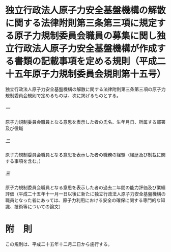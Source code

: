# 独立行政法人原子力安全基盤機構の解散に関する法律附則第三条第三項に規定する原子力規制委員会職員の募集に関し独立行政法人原子力安全基盤機構が作成する書類の記載事項を定める規則（平成二十五年原子力規制委員会規則第十五号）
独立行政法人原子力安全基盤機構の解散に関する法律附則第三条第三項の原子力規制委員会規則で定めるものは、次に掲げるものとする。
##### 一
原子力規制委員会職員となる意思を表示した者の氏名、生年月日、所属する部署及び役職
##### 二
原子力規制委員会職員となる意思を表示した者の職務の経験（経歴及び制裁に関する事項を含む。）
##### 三
原子力規制委員会職員となる意思を表示した者の過去二年間の能力評価及び業績評価（平成二十五年十一月一日以後に新たに独立行政法人原子力安全基盤機構の職員となった者にあっては、原子力利用における安全の確保に関する専門的な知識、技術等についての論文）
# 附　則
この規則は、平成二十五年十二月二日から施行する。
